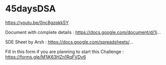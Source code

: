 # 45daysDSA
https://youtu.be/0nc8gzpkkSY



Document with complete details : https://docs.google.com/document/d/1j...

SDE Sheet by Arsh : https://docs.google.com/spreadsheets/...

Fill in this form if you are planning to start this Challenge : https://forms.gle/M1jK63HZn1RqFVDv6
